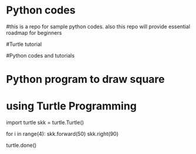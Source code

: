 # Python codes 
#this is a repo for sample python codes. also this repo will provide essential roadmap for beginners

#Turtle tutorial 


#Python codes and tutorials
# Python program to draw square
# using Turtle Programming
import turtle
skk = turtle.Turtle()
 
for i in range(4):
    skk.forward(50)
    skk.right(90)
     
turtle.done()
